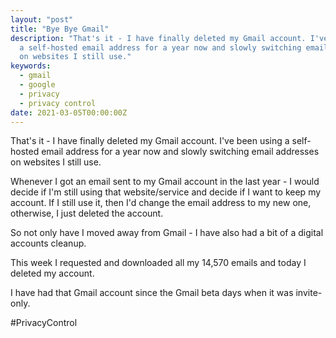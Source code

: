 ```yaml
---
layout: "post"
title: "Bye Bye Gmail"
description: "That's it - I have finally deleted my Gmail account. I've been using
  a self-hosted email address for a year now and slowly switching email addresses
  on websites I still use."
keywords:
  - gmail
  - google
  - privacy
  - privacy control
date: 2021-03-05T00:00:00Z
---
```

That's it - I have finally deleted my Gmail account. I've been using a self-hosted email address for a year now and slowly switching email addresses on websites I still use.

Whenever I got an email sent to my Gmail account in the last year - I would decide if I'm still using that website/service and decide if I want to keep my account. If I still use it, then I'd change the email address to my new one, otherwise, I just deleted the account.

So not only have I moved away from Gmail - I have also had a bit of a digital accounts cleanup.

This week I requested and downloaded all my 14,570 emails and today I deleted my account.

I have had that Gmail account since the Gmail beta days when it was invite-only.

#PrivacyControl
